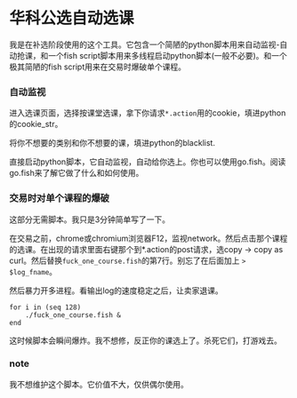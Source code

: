 # 华科公选自动选课

我是在补选阶段使用的这个工具。它包含一个简陋的python脚本用来自动监视-自动抢课，和一个fish script脚本用来多线程启动python脚本(一般不必要)。和一个极其简陋的fish script用来在交易时爆破单个课程。

### 自动监视

进入选课页面，选择按课堂选课，拿下你请求`*.action`用的cookie，填进python的cookie_str。

将你不想要的类别和你不想要的课，填进python的blacklist.

直接启动python脚本，它自动监视，自动给你选上。你也可以使用go.fish。阅读go.fish来了解它做了什么和如何使用。

### 交易时对单个课程的爆破

这部分无需脚本。我只是3分钟简单写了一下。

在交易之前，chrome或chromium浏览器F12，监视network。然后点击那个课程的选课。在出现的请求里面右键那个到*.action的post请求，选copy -> copy as curl。然后替换`fuck_one_course.fish`的第7行。别忘了在后面加上 `> $log_fname`。

然后暴力开多进程。看输出log的速度稳定之后，让卖家退课。

```
for i in (seq 128)
    ./fuck_one_course.fish &
end
```

这时候脚本会瞬间爆炸。我不想修，反正你的课选上了。杀死它们，打游戏去。

### note

我不想维护这个脚本。它价值不大，仅供偶尔使用。


